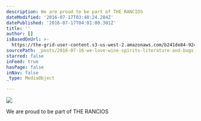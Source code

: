 ```yaml
---
description: We are proud to be part of THE RANCIOS
dateModified: '2016-07-17T03:48:24.284Z'
datePublished: '2016-07-17T04:01:00.301Z'
title: ''
author: []
isBasedOnUrl: >-
  https://the-grid-user-content.s3-us-west-2.amazonaws.com/b241de84-9249-4572-8c55-84c2ffadb077.jpg
sourcePath: _posts/2016-07-16-we-love-wine-spirits-literature-and-bugs.md
starred: false
inFeed: true
hasPage: false
inNav: false
_type: MediaObject

---
```

![](https://the-grid-user-content.s3-us-west-2.amazonaws.com/1e7576bc-1be2-45a2-9f75-0cc62c87319d.jpg)

We are proud to be part of THE RANCIOS